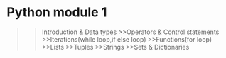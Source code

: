 # Python module 1

>>Introduction & Data types >>Operators & Control statements >>Iterations(while loop,if else loop) >>Functions(for loop) >>Lists >>Tuples >>Strings >>Sets & Dictionaries

